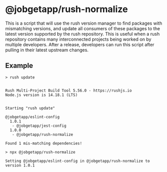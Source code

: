 # @jobgetapp/rush-normalize

This is a script that will use the rush version manager to find packages with mismatching versions, and update all consumers of these packages to the latest version supported by the rush repository. This is useful when a rush repository contains many interconnected projects being worked on by multiple developers. After a release, developers can run this script after pulling in their latest upstream changes.

## Example

```
> rush update


Rush Multi-Project Build Tool 5.56.0 - https://rushjs.io
Node.js version is 14.18.1 (LTS)


Starting "rush update"

@jobgetapp/eslint-config
  1.0.1
   - @jobgetapp/jest-config
  1.0.0
   - @jobgetapp/rush-normalize

Found 1 mis-matching dependencies!

> npx @jobgetapp/rush-normalize

Setting @jobgetapp/eslint-config in @jobgetapp/rush-normalize to version 1.0.1
```

